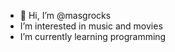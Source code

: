 - 👋 Hi, I’m @masgrocks
-  I’m interested in music and movies
-  I’m currently learning programming
<!---
masgrocks/masgrocks is a ✨ special ✨ repository because its `README.md` (this file) appears on your GitHub profile.
You can click the Preview link to take a look at your changes.
--->
